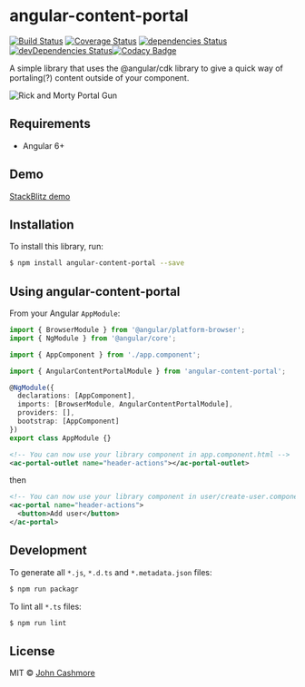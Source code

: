 # angular-content-portal

[![Build Status](https://travis-ci.org/JohnCashmore/angular-content-portal.svg?branch=master)](https://travis-ci.org/JohnCashmore/angular-content-portal) [![Coverage Status](https://coveralls.io/repos/github/JohnCashmore/angular-content-portal/badge.svg?branch=master)](https://coveralls.io/github/JohnCashmore/angular-content-portal?branch=master) [![dependencies Status](https://david-dm.org/johncashmore/angular-content-portal/status.svg)](https://david-dm.org/johncashmore/angular-content-portal) [![devDependencies Status](https://david-dm.org/johncashmore/angular-content-portal/dev-status.svg)](https://david-dm.org/johncashmore/angular-content-portal?type=dev)[![Codacy Badge](https://api.codacy.com/project/badge/Grade/13e634f2f4364443bf44c3438ced9b06)](https://www.codacy.com/app/cashy/angular-content-portal?utm_source=github.com&amp;utm_medium=referral&amp;utm_content=JohnCashmore/angular-content-portal&amp;utm_campaign=Badge_Grade)

A simple library that uses the @angular/cdk library to give a quick way of portaling(?) content outside of your component.

![Rick and Morty Portal Gun](http://paulwelsh.info/angular-content-portal/portal-gun.jpg)

## Requirements

* Angular 6+

## Demo

[StackBlitz demo](https://stackblitz.com/github/JohnCashmore/angular-content-portal)

## Installation

To install this library, run:

```bash
$ npm install angular-content-portal --save
```

## Using angular-content-portal

From your Angular `AppModule`:

```typescript
import { BrowserModule } from '@angular/platform-browser';
import { NgModule } from '@angular/core';

import { AppComponent } from './app.component';

import { AngularContentPortalModule } from 'angular-content-portal';

@NgModule({
  declarations: [AppComponent],
  imports: [BrowserModule, AngularContentPortalModule],
  providers: [],
  bootstrap: [AppComponent]
})
export class AppModule {}
```

```xml
<!-- You can now use your library component in app.component.html -->
<ac-portal-outlet name="header-actions"></ac-portal-outlet>
```

then

```xml
<!-- You can now use your library component in user/create-user.component.html -->
<ac-portal name="header-actions">
  <button>Add user</button>
</ac-portal>
```

## Development

To generate all `*.js`, `*.d.ts` and `*.metadata.json` files:

```bash
$ npm run packagr
```

To lint all `*.ts` files:

```bash
$ npm run lint
```

## License

MIT © [John Cashmore](mailto:john@cashmo.re)
